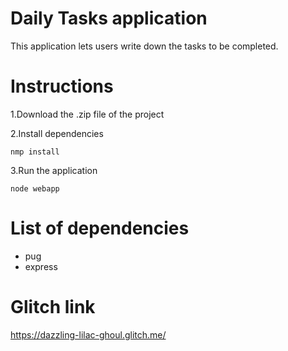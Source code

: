 # Daily Tasks application

This application lets users write down the tasks to be completed.

# Instructions 

1.Download the .zip file of the project

2.Install dependencies
```
nmp install
```

3.Run the application
```
node webapp
```

# List of dependencies

- pug
- express

# Glitch link

https://dazzling-lilac-ghoul.glitch.me/